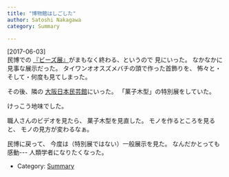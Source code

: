 ```yaml
---
title: "博物館はしごした"
author: Satoshi Nakagawa
category: Summary

---
```


[2017-06-03]  
 民博での
[『ビーズ展』](http://www.minpaku.ac.jp/museum/exhibition/special/20170309beads/index)がまもなく終わる、というので
見にいった。
なかなかに見事な展示だった。
タイワンオオスズメバチの頭で作った首飾りを、
怖々と・そして・何度も見てしまった。

 その後、隣の
[大阪日本民芸館](http://www.mingeikan-osaka.or.jp/)にいった。
「菓子木型」の特別展をしていた。

 けっこう地味でした。

 職人さんのビデオを見たら、
菓子木型を見直した。
モノを作るところを見ると、
モノの見方が変わるなぁ。

 民博に戻って、
今度は（特別展ではない）一般展示を見た。
なんだかとっても感動---
人類学者になりたくなった。

- Category: [Summary](categories.html#Summary)

